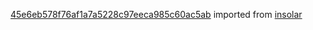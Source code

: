 [45e6eb578f76af1a7a5228c97eeca985c60ac5ab](https://github.com/insolar/insolar/commit/45e6eb578f76af1a7a5228c97eeca985c60ac5ab) imported from [insolar](https://github.com/insolar/insolar)
